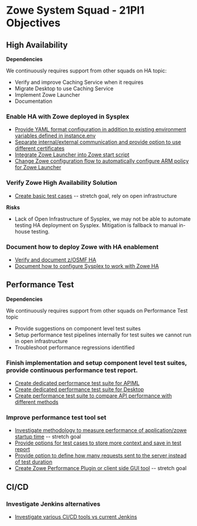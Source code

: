 # Zowe System Squad - 21PI1 Objectives

## High Availability

**Dependencies**

We continuously requires support from other squads on HA topic:

- Verify and improve Caching Service when it requires
- Migrate Desktop to use Caching Service
- Implement Zowe Launcher
- Documentation

### Enable HA with Zowe deployed in Sysplex

- [Provide YAML format configuration in addition to existing environment variables defined in instance.env](https://github.com/zowe/zowe-install-packaging/issues/1793)
- [Separate internal/external communication and provide option to use different certificates](https://github.com/zowe/zowe-install-packaging/issues/1762)
- [Integrate Zowe Launcher into Zowe start script](https://github.com/zowe/zowe-install-packaging/issues/1716)
- [Change Zowe configuration flow to automatically configure ARM policy for Zowe Launcher](https://github.com/zowe/zowe-install-packaging/issues/1694)

### Verify Zowe High Availability Solution

- [Create basic test cases](https://github.com/zowe/zowe-install-packaging/issues/1476) -- stretch goal, rely on open infrastructure

**Risks**

- Lack of Open Infrastructure of Sysplex, we may not be able to automate testing HA deployment on Sysplex. Mitigation is fallback to manual in-house testing.

### Document how to deploy Zowe with HA enablement

- [Verify and document z/OSMF HA](https://github.com/zowe/zowe-install-packaging/issues/1863)
- [Document how to configure Sysplex to work with Zowe HA](https://github.com/zowe/zowe-install-packaging/issues/1864)

## Performance Test

**Dependencies**

We continuously requires support from other squads on Performance Test topic

- Provide suggestions on component level test suites
- Setup performance test pipelines internally for test suites we cannot run in open infrastructure
- Troubleshoot performance regressions identified

### Finish implementation and setup component level test suites, provide continuous performance test report.

- [Create dedicated performance test suite for APIML](https://github.com/zowe/zowe-install-packaging/issues/645)
- [Create dedicated performance test suite for Desktop](https://github.com/zowe/zowe-install-packaging/issues/643)
- [Create performance test suite to compare API performance with different methods](https://github.com/zowe/zowe-install-packaging/issues/633)

### Improve performance test tool set

- [Investigate methodology to measure performance of application/zowe startup time](https://github.com/zowe/zowe-install-packaging/issues/1587) -- stretch goal
- [Provide options for test cases to store more context and save in test report](https://github.com/zowe/zowe-dependency-scan-pipeline/issues/36)
- [Provide option to define how many requests sent to the server instead of test duration](https://github.com/zowe/zowe-dependency-scan-pipeline/issues/34)
- [Create Zowe Performance Plugin or client side GUI tool](https://github.com/zowe/zowe-install-packaging/issues/636) -- stretch goal

## CI/CD

### Investigate Jenkins alternatives

- [Investigate various CI/CD tools vs current Jenkins](https://github.com/zowe/zowe-install-packaging/issues/1868)
